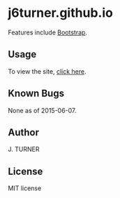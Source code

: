 j6turner.github.io
============

Features include [Bootstrap](http://getbootstrap.com/).


Usage
-----

To view the site, [click here](http://j6turner.github.io/).


Known Bugs
-----

None as of 2015-06-07.


Author
-----

J. TURNER


License
-------

MIT license
